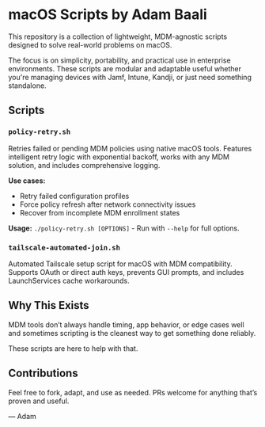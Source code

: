 # macOS Scripts by Adam Baali

This repository is a collection of lightweight, MDM-agnostic scripts designed to solve real-world problems on macOS.

The focus is on simplicity, portability, and practical use in enterprise environments. These scripts are modular and adaptable useful whether you're managing devices with Jamf, Intune, Kandji, or just need something standalone.

## Scripts

### `policy-retry.sh`
Retries failed or pending MDM policies using native macOS tools. Features intelligent retry logic with exponential backoff, works with any MDM solution, and includes comprehensive logging.

**Use cases:**
- Retry failed configuration profiles  
- Force policy refresh after network connectivity issues
- Recover from incomplete MDM enrollment states

**Usage:** `./policy-retry.sh [OPTIONS]` - Run with `--help` for full options.

### `tailscale-automated-join.sh`
Automated Tailscale setup script for macOS with MDM compatibility. Supports OAuth or direct auth keys, prevents GUI prompts, and includes LaunchServices cache workarounds.

## Why This Exists

MDM tools don’t always handle timing, app behavior, or edge cases well and sometimes scripting is the cleanest way to get something done reliably.

These scripts are here to help with that.

## Contributions

Feel free to fork, adapt, and use as needed. PRs welcome for anything that’s proven and useful.

— Adam
